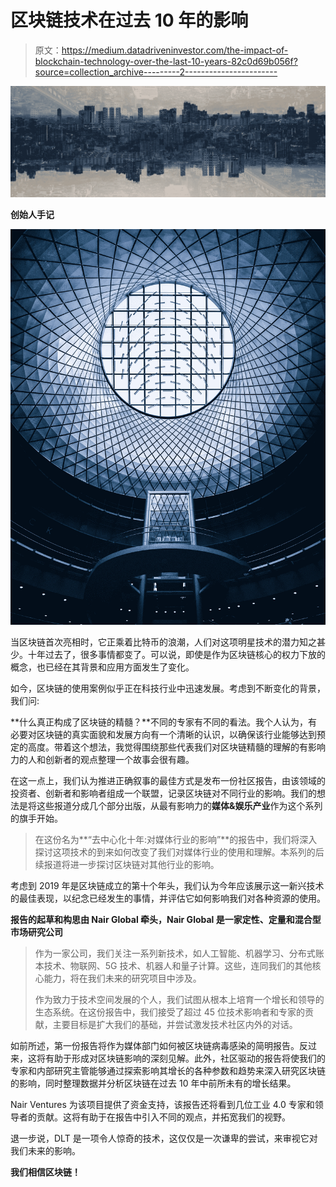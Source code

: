 # 区块链技术在过去 10 年的影响

> 原文：<https://medium.datadriveninvestor.com/the-impact-of-blockchain-technology-over-the-last-10-years-82c0d69b056f?source=collection_archive---------2----------------------->

![](img/a23d6b8d7ba3f68dc4026ae7e70e3849.png)

**创始人手记**

![](img/b1c14fd69fc8cdc2c31f4acbdf5c493f.png)

当区块链首次亮相时，它正乘着比特币的浪潮，人们对这项明星技术的潜力知之甚少。十年过去了，很多事情都变了。可以说，即使是作为区块链核心的权力下放的概念，也已经在其背景和应用方面发生了变化。

如今，区块链的使用案例似乎正在科技行业中迅速发展。考虑到不断变化的背景，我们问:

**什么真正构成了区块链的精髓？**不同的专家有不同的看法。我个人认为，有必要对区块链的真实面貌和发展方向有一个清晰的认识，以确保该行业能够达到预定的高度。带着这个想法，我觉得围绕那些代表我们对区块链精髓的理解的有影响力的人和创新者的观点整理一个故事会很有趣。

在这一点上，我们认为推进正确叙事的最佳方式是发布一份社区报告，由该领域的投资者、创新者和影响者组成一个联盟，记录区块链对不同行业的影响。我们的想法是将这些报道分成几个部分出版，从最有影响力的**媒体&娱乐产业**作为这个系列的旗手开始。

> 在这份名为**“去中心化十年:对媒体行业的影响”**的报告中，我们将深入探讨这项技术的到来如何改变了我们对媒体行业的使用和理解。本系列的后续报道将进一步探讨区块链对其他行业的影响。

考虑到 2019 年是区块链成立的第十个年头，我们认为今年应该展示这一新兴技术的最佳表现，以纪念已经发生的事情，并评估它如何影响我们对各种资源的使用。

**报告的起草和构思由 Nair Global 牵头，Nair Global 是一家定性、定量和混合型市场研究公司**

> 作为一家公司，我们关注一系列新技术，如人工智能、机器学习、分布式账本技术、物联网、5G 技术、机器人和量子计算。这些，连同我们的其他核心能力，将在我们未来的研究项目中涉及。
> 
> 作为致力于技术空间发展的个人，我们试图从根本上培育一个增长和领导的生态系统。在这份报告中，我们接受了超过 45 位技术影响者和专家的贡献，主要目标是扩大我们的基础，并尝试激发技术社区内外的对话。

如前所述，第一份报告将作为媒体部门如何被区块链病毒感染的简明报告。反过来，这将有助于形成对区块链影响的深刻见解。此外，社区驱动的报告将使我们的专家和内部研究主管能够通过探索影响其增长的各种参数和趋势来深入研究区块链的影响，同时整理数据并分析区块链在过去 10 年中前所未有的增长结果。

Nair Ventures 为该项目提供了资金支持，该报告还将看到几位工业 4.0 专家和领导者的贡献。这将有助于在报告中引入不同的观点，并拓宽我们的视野。

退一步说，DLT 是一项令人惊奇的技术，这仅仅是一次谦卑的尝试，来审视它对我们未来的影响。

**我们相信区块链！**
